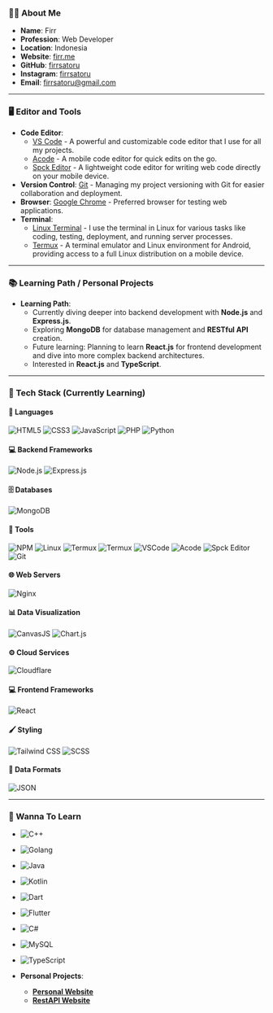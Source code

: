 ### 👨‍💻 About Me
- **Name**: Firr
- **Profession**: Web Developer
- **Location**: Indonesia
- **Website**: [firr.me](https://firr.me)
- **GitHub**: [firrsatoru](https://github.com/firrsatoru)
- **Instagram**: [firrsatoru](https://www.instagram.com/firrsatoru)
- **Email**: firrsatoru@gmail.com

---

### 🖥️ Editor and Tools
- **Code Editor**: 
  - [VS Code](https://code.visualstudio.com/) - A powerful and customizable code editor that I use for all my projects.
  - [Acode](https://play.google.com/store/apps/details?id=com.foxdebug.acode) - A mobile code editor for quick edits on the go.
  - [Spck Editor](https://play.google.com/store/apps/details?id=com.ionicframework.spck) - A lightweight code editor for writing web code directly on your mobile device.
- **Version Control**: [Git](https://git-scm.com/) - Managing my project versioning with Git for easier collaboration and deployment.
- **Browser**: [Google Chrome](https://www.google.com/chrome/) - Preferred browser for testing web applications.
- **Terminal**: 
  - [Linux Terminal](https://www.gnu.org/software/bash/) - I use the terminal in Linux for various tasks like coding, testing, deployment, and running server processes.
  - [Termux](https://termux.com/) - A terminal emulator and Linux environment for Android, providing access to a full Linux distribution on a mobile device.

---

### 📚 Learning Path / Personal Projects
- **Learning Path**:
  - Currently diving deeper into backend development with **Node.js** and **Express.js**.
  - Exploring **MongoDB** for database management and **RESTful API** creation.
  - Future learning: Planning to learn **React.js** for frontend development and dive into more complex backend architectures.
  - Interested in **React.js** and **TypeScript**.

---

### 🚀 Tech Stack (Currently Learning)

#### 🔧 Languages
![HTML5](https://img.shields.io/badge/-HTML5-E34F26?style=flat&logo=html5&logoColor=white)
![CSS3](https://img.shields.io/badge/-CSS3-1572B6?style=flat&logo=css3&logoColor=white)
![JavaScript](https://img.shields.io/badge/-JavaScript-F7DF1E?style=flat&logo=javascript&logoColor=black)
![PHP](https://img.shields.io/badge/-PHP-777BB4?style=flat&logo=php&logoColor=white)
![Python](https://img.shields.io/badge/-Python-3776AB?style=flat&logo=python&logoColor=white)

#### 💻 Backend Frameworks
![Node.js](https://img.shields.io/badge/-Node.js-339933?style=flat&logo=node.js&logoColor=white)
![Express.js](https://img.shields.io/badge/-Express.js-000000?style=flat&logo=express&logoColor=white)

#### 🗄️ Databases
![MongoDB](https://img.shields.io/badge/-MongoDB-47A248?style=flat&logo=mongodb&logoColor=white)

#### 🔨 Tools
![NPM](https://img.shields.io/badge/-NPM-CB3837?style=flat&logo=npm&logoColor=white)
![Linux](https://img.shields.io/badge/-Linux-FCC624?style=flat&logo=linux&logoColor=black)
![Termux](https://img.shields.io/badge/-Termux-009688?style=flat&logo=termux&logoColor=white)
![Termux](https://img.shields.io/badge/-Termux-009688?style=flat&logo=termux&logoColor=white)
![VSCode](https://img.shields.io/badge/-VSCode-007ACC?style=flat&logo=visual-studio-code&logoColor=white)
![Acode](https://img.shields.io/badge/-Acode-0E3C59?style=flat&logo=android&logoColor=white)
![Spck Editor](https://img.shields.io/badge/-Spck%20Editor-2085F4?style=flat&logo=ionic&logoColor=white)
![Git](https://img.shields.io/badge/-Git-F05032?style=flat&logo=git&logoColor=white)

#### 🌐 Web Servers
![Nginx](https://img.shields.io/badge/-Nginx-009639?style=flat&logo=nginx&logoColor=white)

#### 📊 Data Visualization
![CanvasJS](https://img.shields.io/badge/-CanvasJS-3E8C6F?style=flat&logo=canvasjs&logoColor=white)
![Chart.js](https://img.shields.io/badge/-Chart.js-F46A50?style=flat&logo=chart.js&logoColor=white)

#### ⚙️ Cloud Services
![Cloudflare](https://img.shields.io/badge/-Cloudflare-F38020?style=flat&logo=cloudflare&logoColor=white)

#### 💻 Frontend Frameworks
![React](https://img.shields.io/badge/-React-61DAFB?style=flat&logo=react&logoColor=black)

#### 🖌️ Styling
![Tailwind CSS](https://img.shields.io/badge/-Tailwind%20CSS-38B2AC?style=flat&logo=tailwind-css&logoColor=white)
![SCSS](https://img.shields.io/badge/-SCSS-CC6699?style=flat&logo=sass&logoColor=white)

#### 📜 Data Formats
![JSON](https://img.shields.io/badge/-JSON-000000?style=flat&logo=json&logoColor=white)

---

### 📝 Wanna To Learn
- ![C++](https://img.shields.io/badge/-C++-00599C?style=flat&logo=c%2B%2B&logoColor=white)
- ![Golang](https://img.shields.io/badge/-Golang-00ADD8?style=flat&logo=go&logoColor=white)
- ![Java](https://img.shields.io/badge/-Java-007396?style=flat&logo=java&logoColor=white)
- ![Kotlin](https://img.shields.io/badge/-Kotlin-7F52FF?style=flat&logo=kotlin&logoColor=white)
- ![Dart](https://img.shields.io/badge/-Dart-0175C2?style=flat&logo=dart&logoColor=white)
- ![Flutter](https://img.shields.io/badge/-Flutter-02569B?style=flat&logo=flutter&logoColor=white)
- ![C#](https://img.shields.io/badge/-C%23-239120?style=flat&logo=c-sharp&logoColor=white)
- ![MySQL](https://img.shields.io/badge/-MySQL-4479A1?style=flat&logo=mysql&logoColor=white)
- ![TypeScript](https://img.shields.io/badge/-TypeScript-3178C6?style=flat&logo=typescript&logoColor=white)

- **Personal Projects**:
  - **[Personal Website](https://firr.my.id)**
  - **[RestAPI Website](https://firrcp.xyz/)**
